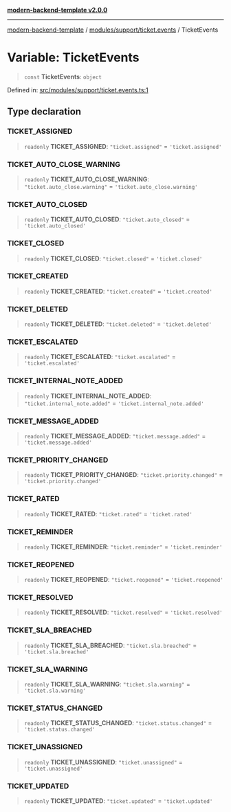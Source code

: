 [**modern-backend-template v2.0.0**](../../../../README.md)

***

[modern-backend-template](../../../../modules.md) / [modules/support/ticket.events](../README.md) / TicketEvents

# Variable: TicketEvents

> `const` **TicketEvents**: `object`

Defined in: [src/modules/support/ticket.events.ts:1](https://github.com/maemreyo/saas-4cus-nodejs/blob/2a5b3f3aa11335dfa561e80e1feabb8e6084261e/src/modules/support/ticket.events.ts#L1)

## Type declaration

### TICKET\_ASSIGNED

> `readonly` **TICKET\_ASSIGNED**: `"ticket.assigned"` = `'ticket.assigned'`

### TICKET\_AUTO\_CLOSE\_WARNING

> `readonly` **TICKET\_AUTO\_CLOSE\_WARNING**: `"ticket.auto_close.warning"` = `'ticket.auto_close.warning'`

### TICKET\_AUTO\_CLOSED

> `readonly` **TICKET\_AUTO\_CLOSED**: `"ticket.auto_closed"` = `'ticket.auto_closed'`

### TICKET\_CLOSED

> `readonly` **TICKET\_CLOSED**: `"ticket.closed"` = `'ticket.closed'`

### TICKET\_CREATED

> `readonly` **TICKET\_CREATED**: `"ticket.created"` = `'ticket.created'`

### TICKET\_DELETED

> `readonly` **TICKET\_DELETED**: `"ticket.deleted"` = `'ticket.deleted'`

### TICKET\_ESCALATED

> `readonly` **TICKET\_ESCALATED**: `"ticket.escalated"` = `'ticket.escalated'`

### TICKET\_INTERNAL\_NOTE\_ADDED

> `readonly` **TICKET\_INTERNAL\_NOTE\_ADDED**: `"ticket.internal_note.added"` = `'ticket.internal_note.added'`

### TICKET\_MESSAGE\_ADDED

> `readonly` **TICKET\_MESSAGE\_ADDED**: `"ticket.message.added"` = `'ticket.message.added'`

### TICKET\_PRIORITY\_CHANGED

> `readonly` **TICKET\_PRIORITY\_CHANGED**: `"ticket.priority.changed"` = `'ticket.priority.changed'`

### TICKET\_RATED

> `readonly` **TICKET\_RATED**: `"ticket.rated"` = `'ticket.rated'`

### TICKET\_REMINDER

> `readonly` **TICKET\_REMINDER**: `"ticket.reminder"` = `'ticket.reminder'`

### TICKET\_REOPENED

> `readonly` **TICKET\_REOPENED**: `"ticket.reopened"` = `'ticket.reopened'`

### TICKET\_RESOLVED

> `readonly` **TICKET\_RESOLVED**: `"ticket.resolved"` = `'ticket.resolved'`

### TICKET\_SLA\_BREACHED

> `readonly` **TICKET\_SLA\_BREACHED**: `"ticket.sla.breached"` = `'ticket.sla.breached'`

### TICKET\_SLA\_WARNING

> `readonly` **TICKET\_SLA\_WARNING**: `"ticket.sla.warning"` = `'ticket.sla.warning'`

### TICKET\_STATUS\_CHANGED

> `readonly` **TICKET\_STATUS\_CHANGED**: `"ticket.status.changed"` = `'ticket.status.changed'`

### TICKET\_UNASSIGNED

> `readonly` **TICKET\_UNASSIGNED**: `"ticket.unassigned"` = `'ticket.unassigned'`

### TICKET\_UPDATED

> `readonly` **TICKET\_UPDATED**: `"ticket.updated"` = `'ticket.updated'`
